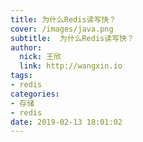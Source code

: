 ```yaml
---
title: 为什么Redis读写快？
cover: /images/java.png
subtitle:  为什么Redis读写快？
author: 
  nick: 王欣
  link: http://wangxin.io
tags: 
- redis
categories: 
- 存储
- redis
date: 2019-02-13 18:01:02  
---
```


